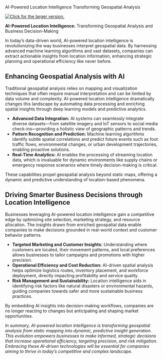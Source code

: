 AI-Powered Location Intelligence Transforming Geospatial Analysis

<a href="https://drive.google.com/uc?export=view&id=1SN_uUrYXEafgZysjaDtzTQsFitI7jigB"><img src="https://drive.google.com/uc?export=view&id=1SN_uUrYXEafgZysjaDtzTQsFitI7jigB" style="width: auto; max-width: 100%; height: auto" title="Click for the larger version." /></a>

<p><strong>AI-Powered Location Intelligence:</strong> Transforming Geospatial Analysis and Business Decision-Making</p>

<p>In today’s data-driven world, AI-powered location intelligence is revolutionizing the way businesses interpret geospatial data. By harnessing advanced machine learning algorithms and vast datasets, companies can extract actionable insights from location information, enhancing strategic planning and operational efficiency like never before.</p>

<h2>Enhancing Geospatial Analysis with AI</h2>

<p>Traditional geospatial analysis relies on mapping and visualization techniques that often require manual interpretation and can be limited by data volume and complexity. AI-powered location intelligence dramatically changes this landscape by automating data processing and enriching spatial insights through deep learning models and predictive analytics.</p>

<ul>
  <li><strong>Advanced Data Integration:</strong> AI systems can seamlessly integrate diverse datasets—from satellite imagery and IoT sensors to social media check-ins—providing a holistic view of geographic patterns and trends.</li>
  <li><strong>Pattern Recognition and Prediction:</strong> Machine learning algorithms identify subtle spatial correlations and predict future events such as foot traffic flows, environmental changes, or urban development trajectories, enabling proactive solutions.</li>
  <li><strong>Real-Time Analytics:</strong> AI enables the processing of streaming location data, which is invaluable for dynamic environments like supply chains or emergency response scenarios where timely decision-making is critical.</li>
</ul>

<p>These capabilities propel geospatial analysis beyond static maps, offering a dynamic and predictive understanding of location-based phenomena.</p>

<h2>Driving Smarter Business Decisions through Location Intelligence</h2>

<p>Businesses leveraging AI-powered location intelligence gain a competitive edge by optimizing site selection, marketing strategy, and resource allocation. The insights drawn from enriched geospatial data enable companies to make decisions grounded in real-world context and customer behavior patterns.</p>

<ul>
  <li><strong>Targeted Marketing and Customer Insights:</strong> Understanding where customers are located, their movement patterns, and local preferences allows businesses to tailor campaigns and promotions with higher precision.</li>
  <li><strong>Operational Efficiency and Cost Reduction:</strong> AI-driven spatial analysis helps optimize logistics routes, inventory placement, and workforce deployment, directly impacting profitability and service quality.</li>
  <li><strong>Risk Management and Sustainability:</strong> Location intelligence aids in identifying risk factors like natural disasters or environmental hazards, guiding companies towards safer and more sustainable business practices.</li>
</ul>

<p>By embedding AI insights into decision-making workflows, companies are no longer reacting to changes but anticipating and shaping market opportunities.</p>

<p><em>In summary, AI-powered location intelligence is transforming geospatial analysis from static mapping into dynamic, predictive insight generation. This evolution empowers businesses to make informed, strategic decisions that increase operational efficiency, targeting precision, and risk mitigation. Embracing these AI-driven technologies will be essential for companies aiming to thrive in today’s competitive and complex landscape.</em></p>
